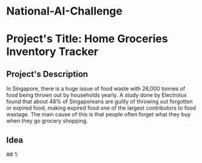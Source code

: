 # National-AI-Challenge
<h1> Project's Title: Home Groceries Inventory Tracker </h1>
<h2> Project's Description </h2>
In Singapore, there is a huge issue of food waste with 26,000 tonnes of food being thrown out by households yearly. A study done by Electrolux found that about 48% of Singaporeans are guilty of throwing out forgotten or expired food, making expired food one of the largest contributors to food wastage. The main cause of this is that people often forget what they buy when they go grocery shopping.
<h2> Idea </h2>
## 1: 
